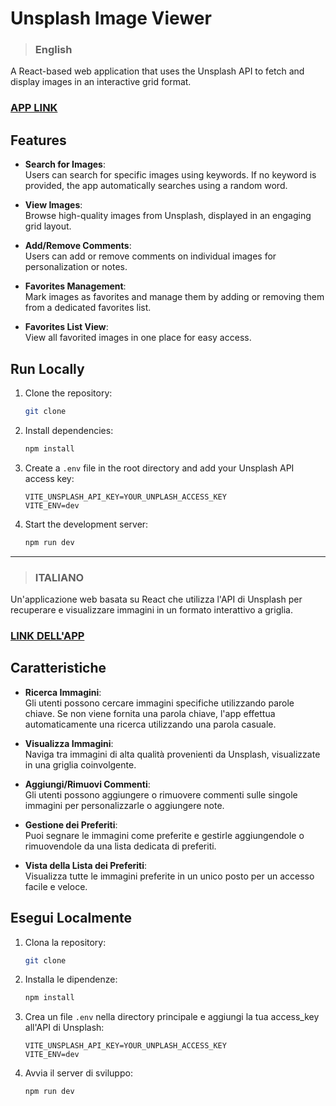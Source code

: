 # Unsplash Image Viewer

> ### English

A React-based web application that uses the Unsplash API to fetch and display images in an interactive grid format.

### [APP LINK](https://unsplash-images-viewr.vercel.app/)

## Features

- **Search for Images**:  
  Users can search for specific images using keywords. If no keyword is provided, the app automatically searches using a random word.

- **View Images**:  
  Browse high-quality images from Unsplash, displayed in an engaging grid layout.

- **Add/Remove Comments**:  
  Users can add or remove comments on individual images for personalization or notes.

- **Favorites Management**:  
  Mark images as favorites and manage them by adding or removing them from a dedicated favorites list.

- **Favorites List View**:  
  View all favorited images in one place for easy access.

## Run Locally

1. Clone the repository:
   ```bash
   git clone
   ```
2. Install dependencies:

   ```bash
   npm install
   ```

3. Create a `.env` file in the root directory and add your Unsplash API access key:

   ```
   VITE_UNSPLASH_API_KEY=YOUR_UNPLASH_ACCESS_KEY
   VITE_ENV=dev
   ```

4. Start the development server:
   ```bash
   npm run dev
   ```

---

> ### ITALIANO

Un'applicazione web basata su React che utilizza l'API di Unsplash per recuperare e visualizzare immagini in un formato interattivo a griglia.

### [LINK DELL'APP](https://unsplash-images-viewr.vercel.app/)

## Caratteristiche

- **Ricerca Immagini**:  
  Gli utenti possono cercare immagini specifiche utilizzando parole chiave. Se non viene fornita una parola chiave, l'app effettua automaticamente una ricerca utilizzando una parola casuale.

- **Visualizza Immagini**:  
  Naviga tra immagini di alta qualità provenienti da Unsplash, visualizzate in una griglia coinvolgente.

- **Aggiungi/Rimuovi Commenti**:  
  Gli utenti possono aggiungere o rimuovere commenti sulle singole immagini per personalizzarle o aggiungere note.

- **Gestione dei Preferiti**:  
  Puoi segnare le immagini come preferite e gestirle aggiungendole o rimuovendole da una lista dedicata di preferiti.

- **Vista della Lista dei Preferiti**:  
  Visualizza tutte le immagini preferite in un unico posto per un accesso facile e veloce.

## Esegui Localmente

1. Clona la repository:
   ```bash
   git clone
   ```
2. Installa le dipendenze:

   ```bash
   npm install
   ```

3. Crea un file `.env` nella directory principale e aggiungi la tua access_key all'API di Unsplash:

   ```
   VITE_UNSPLASH_API_KEY=YOUR_UNPLASH_ACCESS_KEY
   VITE_ENV=dev
   ```

4. Avvia il server di sviluppo:
   ```bash
   npm run dev
   ```
